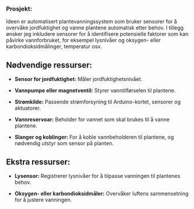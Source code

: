 ### Prosjekt:

Ideen er automatisert plantevanningssystem som bruker sensorer for å overvåke jordfuktighet og vanne plantene automatisk etter behov. I tillegg ønsker jeg inkludere sensorer for å identifisere potensielle faktorer som kan påvirke vannforbruket, for eksempel lysnivåer og oksygen- eller karbondioksidmålinger, temperatur osv.

## Nødvendige ressurser:

- **Sensor for jordfuktighet:** Måler jordfuktighetsnivået.
 
- **Vannpumpe eller magnetventil:** Styrer vanntilførselen til plantene.

- **Strømkilde:** Passende strømforsyning til Arduino-kortet, sensorer og aktuatorer.

- **Vannreservoar:** Beholder for vannet som skal brukes til å vanne plantene.

- **Slanger og koblinger:** For å koble vannbeholderen til plantene, og nødvendig utstyr som sensor på planten.

## Ekstra ressurser:
 
- **Lysensor:** Registrerer lysnivåer for å tilpasse vanningen til plantenes behov.

- **Oksygen- eller karbondioksidmåler:** Overvåker luftens sammensetning for å justere vanningen.

